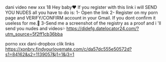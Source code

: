  dani video new xxx 18
Hey baby❤ If you register with this link i will SEND YOU NUDES all you have to do is:
1- Open the link 
2- Register on my porn page and VERIFY/CONFIRM account in your Gmail. If you dont confirm it useless for me.🥺
3-Send me a screenshot of the registry as a proof and i 'll send you nudes and videos💦
https://didefg.datelocator24.com/?utm_source=5f2ff1cb36bba

porno xxx dani-dropbox clik links 
https://xonbrv.findyourlovemate.com/c/da57dc555e50572d?s1=84162&s2=1139057&j1=1&j3=1
